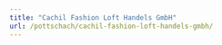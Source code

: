 ```yaml
---
title: "Cachil Fashion Loft Handels GmbH"
url: /pottschach/cachil-fashion-loft-handels-gmbh/
---
```

